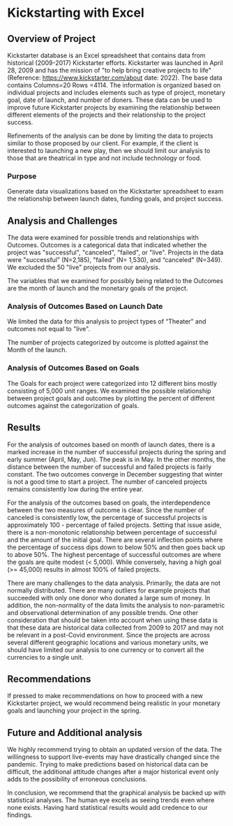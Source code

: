 # Kickstarting with Excel

## Overview of Project

Kickstarter database is an Excel spreadsheet that contains data from historical (2009-2017) Kickstarter efforts. Kickstarter was launched in April 28, 2009 and has the mission of "to help bring creative projects to life" (Reference: https://www.kickstarter.com/about date: 2022).  The base data contains Columns=20 Rows =4114.  The information is organized based on individual projects and includes elements such as type of project, monetary goal, date of launch, and number of doners.  These data can be used to improve future Kickstarter projects by examining the relationship between different elements of the projects and their relationship to the project success.

Refinements of the analysis can be done by limiting the data to projects similar to those proposed by our client.  For example, if the client is interested to launching a new play, then we should limit our analysis to those that are theatrical in type and not include technology or food.

### Purpose

Generate data visualizations based on the Kickstarter spreadsheet to exam the relationship between launch dates, funding goals, and project success.

## Analysis and Challenges

The data were examined for possible trends and relationships with Outcomes.  Outcomes is a categorical data that indicated whether the project was "successful", "canceled", "failed", or "live".  Projects in the data were "successful” (N=2,185), "failed" (N= 1,530), and “canceled" (N=349).  We excluded the 50 "live" projects from our analysis.

The variables that we examined for possibly being related to the Outcomes are the month of launch and the monetary goals of the project.

### Analysis of Outcomes Based on Launch Date

We limited the data for this analysis to project types of “Theater" and outcomes not equal to "live".

The number of projects categorized by outcome is plotted against the Month of the launch.



### Analysis of Outcomes Based on Goals

The Goals for each project were categorized into 12 different bins mostly consisting of 5,000 unit ranges.  We examined the possible relationship between project goals and outcomes by plotting the percent of different outcomes against the categorization of goals.



## Results

For the analysis of outcomes based on month of launch dates, there is a marked increase in the number of successful projects during the spring and early summer (April, May, Jun).  The peak is in May.  In the other months, the distance between the number of successful and failed projects is fairly constant.  The two outcomes converge in December suggesting that winter is not a good time to start a project.  The number of canceled projects remains consistently low during the entire year.

For the analysis of the outcomes based on goals, the interdependence between the two measures of outcome is clear. Since the number of canceled is consistently low, the percentage of successful projects is approximately 100 - percentage of failed projects.  Setting that issue aside, there is a non-monotonic relationship between percentage of successful and the amount of the initial goal.  There are several inflection points where the percentage of success dips down to below 50% and then goes back up to above 50%.  The highest percentage of successful outcomes are where the goals are quite modest (< 5,000).  While conversely, having a high goal (>= 45,000) results in almost 100% of failed projects.

There are many challenges to the data analysis.  Primarily, the data are not normally distributed.  There are many outliers for example projects that succeeded with only one donor who donated a large sum of money.  In addition, the non-normality of the data limits the analysis to non-parametric and observational determination of any possible trends. One other consideration that should be taken into account when using these data is that these data are historical data collected from 2009 to 2017 and may not be relevant in a post-Covid environment. Since the projects are across several different geographic locations and various monetary units, we should have limited our analysis to one currency or to convert all the currencies to a single unit.

## Recommendations

If pressed to make recommendations on how to proceed with a new Kickstarter project, we would recommend being realistic in your monetary goals and launching your project in the spring.

## Future and Additional analysis

We highly recommend trying to obtain an updated version of the data.  The willingness to support live-events may have drastically changed since the pandemic.  Trying to make predictions based on historical data can be difficult, the additional attitude changes after a major historical event only adds to the possibility of erroneous conclusions.

In conclusion, we recommend that the graphical analysis be backed up with statistical analyses.  The human eye excels as seeing trends even where none exists.  Having hard statistical results would add credence to our findings.
